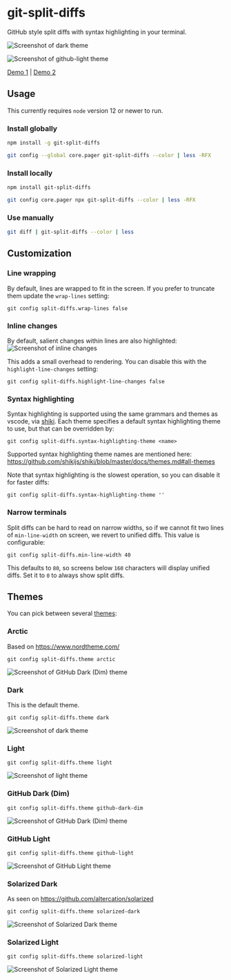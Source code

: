 # git-split-diffs

GitHub style split diffs with syntax highlighting in your terminal.

![Screenshot of dark theme](screenshots/dark.png?raw=true)

![Screenshot of github-light theme](screenshots/github-light.png?raw=true)

[Demo 1](https://asciinema.org/a/Bsk7CFtZkDZ4Ea89BwDcbD8LA) | [Demo 2](https://asciinema.org/a/7HrYqF2vjfrKXt28bv6BUAcym)

## Usage

This currently requires `node` version 12 or newer to run.

### Install globally

```sh
npm install -g git-split-diffs

git config --global core.pager git-split-diffs --color | less -RFX
```

### Install locally

```sh
npm install git-split-diffs

git config core.pager npx git-split-diffs --color | less -RFX
```

### Use manually

```sh
git diff | git-split-diffs --color | less
```

## Customization

### Line wrapping

By default, lines are wrapped to fit in the screen. If you prefer to truncate them update the `wrap-lines` setting:

```
git config split-diffs.wrap-lines false
```

### Inline changes

By default, salient changes within lines are also highlighted:
![Screenshot of inline changes](screenshots/inline-changes.png?raw=true)

This adds a small overhead to rendering. You can disable this with the `highlight-line-changes` setting:

```
git config split-diffs.highlight-line-changes false
```

### Syntax highlighting

Syntax highlighting is supported using the same grammars and themes as vscode, via [shiki](https://github.com/shikijs/shiki/). Each theme specifies a default syntax highlighting theme to use, but that can be overridden by:

```
git config split-diffs.syntax-highlighting-theme <name>
```

Supported syntax highlighting theme names are mentioned here: https://github.com/shikijs/shiki/blob/master/docs/themes.md#all-themes

Note that syntax highlighting is the slowest operation, so you can disable it for faster diffs:

```
git config split-diffs.syntax-highlighting-theme ''
```

### Narrow terminals

Split diffs can be hard to read on narrow widths, so if we cannot fit two lines of `min-line-width` on screen, we revert to unified diffs. This value is configurable:

```
git config split-diffs.min-line-width 40
```

This defaults to `80`, so screens below `160` characters will display unified diffs. Set it to `0` to always show split diffs.

## Themes

You can pick between several [themes](themes/):

### Arctic

Based on https://www.nordtheme.com/

```
git config split-diffs.theme arctic
```

![Screenshot of GitHub Dark (Dim) theme](screenshots/arctic.png?raw=true)

### Dark

This is the default theme.

```
git config split-diffs.theme dark
```

![Screenshot of dark theme](screenshots/dark.png?raw=true)

### Light

```
git config split-diffs.theme light
```

![Screenshot of light theme](screenshots/light.png?raw=true)

### GitHub Dark (Dim)

```
git config split-diffs.theme github-dark-dim
```

![Screenshot of GitHub Dark (Dim) theme](screenshots/github-dark-dim.png?raw=true)

### GitHub Light

```
git config split-diffs.theme github-light
```

![Screenshot of GitHub Light theme](screenshots/github-light.png?raw=true)

### Solarized Dark

As seen on https://github.com/altercation/solarized

```
git config split-diffs.theme solarized-dark
```

![Screenshot of Solarized Dark theme](screenshots/solarized-dark.png?raw=true)

### Solarized Light

```
git config split-diffs.theme solarized-light
```

![Screenshot of Solarized Light theme](screenshots/solarized-light.png?raw=true)
